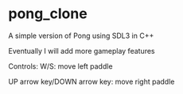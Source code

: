 # pong_clone
A simple version of Pong using SDL3 in C++

Eventually I will add more gameplay features

Controls:
W/S: move left paddle

UP arrow key/DOWN arrow key: move right paddle
